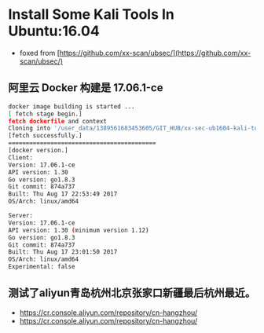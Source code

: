 # Install Some Kali Tools In Ubuntu:16.04 

- foxed from [https://github.com/xx-scan/ubsec/](https://github.com/xx-scan/ubsec/)


## 阿里云 Docker 构建是 17.06.1-ce

```bash 
docker image building is started ...
[ fetch stage begin.]
fetch dockerfile and context
Cloning into '/user_data/1389561683453605/GIT_HUB/xx-sec-ub1604-kali-tools'...
[fetch successfully.]
==========================================
[docker version.]
Client:
Version: 17.06.1-ce
API version: 1.30
Go version: go1.8.3
Git commit: 874a737
Built: Thu Aug 17 22:53:49 2017
OS/Arch: linux/amd64

Server:
Version: 17.06.1-ce
API version: 1.30 (minimum version 1.12)
Go version: go1.8.3
Git commit: 874a737
Built: Thu Aug 17 23:01:50 2017
OS/Arch: linux/amd64
Experimental: false
```
## 测试了aliyun青岛杭州北京张家口新疆最后杭州最近。
- https://cr.console.aliyun.com/repository/cn-hangzhou/
- https://cr.console.aliyun.com/repository/cn-hangzhou/